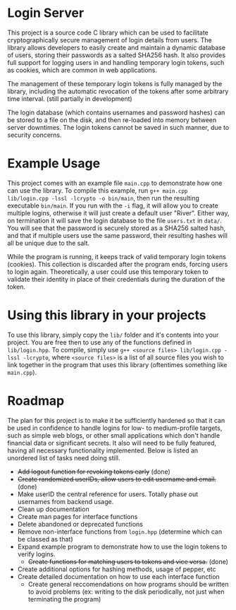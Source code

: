 # Login Server

This project is a source code C library which can be used to facilitate cryptographically secure management of login details from users. The library allows developers to easily create and maintain a dynamic database of users, storing their passwords as a salted SHA256 hash. It also provides full support for logging users in and handling temporary login tokens, such as cookies, which are common in web applications.

The management of these temporary login tokens is fully managed by the library, including the automatic revocation of the tokens after some arbitrary time interval. (still partially in development)

The login database (which contains usernames and password hashes) can be stored to a file on the disk, and then re-loaded into memory between server downtimes. The login tokens cannot be saved in such manner, due to security concerns.

# Example Usage

This project comes with an example file `main.cpp` to demonstrate how one can use the library. To compile this example, run `g++ main.cpp lib/login.cpp -lssl -lcrypto -o bin/main`, then run the resulting executable `bin/main`. If you run with the `-i` flag, it will allow you to create multiple logins, otherwise it will just create a default user "River". Either way, on termination it will save the login database to the file `users.txt` in `data/`. You will see that the password is securely stored as a SHA256 salted hash, and that if multiple users use the same password, their resulting hashes will all be unique due to the salt.

While the program is running, it keeps track of valid temporary login tokens (cookies). This collection is discarded after the program ends, forcing users to login again. Theoretically, a user could use this temporary token to validate their identity in place of their credentials during the duration of the token.

# Using this library in your projects

To use this library, simply copy the `lib/` folder and it's contents into your project. You are free then to use any of the functions defined in `lib/login.hpp`. To compile, simply use `g++ <source files> lib/login.cpp -lssl -lcrypto`, where `<source files>` is a list of all source files you wish to link together in the program that uses this library (oftentimes something like `main.cpp`). 

# Roadmap

The plan for this project is to make it be sufficiently hardened so that it can be used in confidence to handle logins for low- to medium-profile targets, such as simple web blogs, or other small applications which don't handle financial data or significant secrets. It also will need to be fully featured, having all necessary functionality implemented. Below is listed an unordered list of tasks need doing still.

- ~~Add logout function for revoking tokens early~~ (done)
- ~~Create randomized userIDs, allow users to edit username and email.~~ (done)
- Make userID the central reference for users. Totally phase out usernames from backend usage.
- Clean up documentation
- Create man pages for interface functions
- Delete abandoned or deprecated functions
- Remove non-interface functions from `login.hpp` (determine which can be classed as that)
- Expand example program to demonstrate how to use the login tokens to verify logins.
    + ~~Create functions for matching users to tokens and vice versa.~~ (done)
- Create additional options for hashing methods, usage of pepper, etc
- Create detailed documentation on how to use each interface function
    + Create general reccomendations on how programs should be written to avoid problems (ex: writing to the disk periodically, not just when terminating the program)
